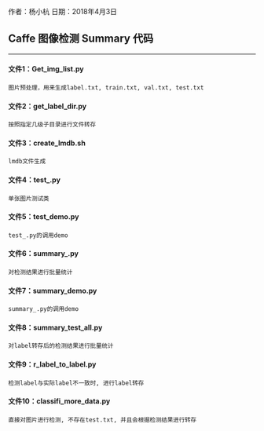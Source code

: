 作者：杨小杭
日期：2018年4月3日

## Caffe 图像检测 Summary 代码

---
#### 文件1：Get_img_list.py
    
    图片预处理，用来生成label.txt, train.txt, val.txt, test.txt

#### 文件2：get_label_dir.py

    按照指定几级子目录进行文件转存

#### 文件3：create_lmdb.sh
    
    lmdb文件生成
    
#### 文件4：test_.py
    单张图片测试类
    
#### 文件5：test_demo.py

    test_.py的调用demo

#### 文件6：summary_.py

    对检测结果进行批量统计

#### 文件7：summary_demo.py

    summary_.py的调用demo
    
#### 文件8：summary_test_all.py

    对label转存后的检测结果进行批量统计
    
#### 文件9：r_label_to_label.py
    
    检测label与实际label不一致时, 进行label转存
    
#### 文件10：classifi_more_data.py

    直接对图片进行检测, 不存在test.txt, 并且会根据检测结果进行转存
